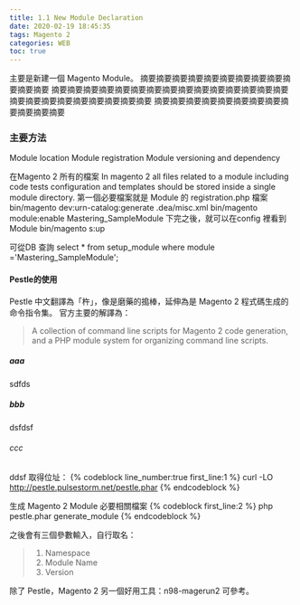```yaml
---
title: 1.1 New Module Declaration
date: 2020-02-19 18:45:35
tags: Magento 2
categories: WEB
toc: true
---
```


主要是新建一個 Magento Module。
摘要摘要摘要摘要摘要摘要摘要摘要摘要摘要摘要摘要
摘要摘要摘要摘要摘要摘要摘要摘要摘要摘要摘要摘要摘要摘要摘要摘要摘要摘要摘要摘要摘要摘要摘要摘要
摘要摘要摘要摘要摘要摘要摘要摘要摘要摘要摘要摘要
<!-- more -->

### 主要方法
Module location
Module registration
Module versioning and dependency

在Magento 2 所有的檔案
In magento 2 all files related to a module including code tests configuration and templates should be stored inside a single module directory.
第一個必要檔案就是 Module 的 registration.php 檔案
bin/magento dev:urn-catalog:generate .dea/misc.xml
bin/magento module:enable Mastering_SampleModule
下完之後，就可以在config 裡看到 Module
bin/magento s:up

可從DB 查詢
select * from setup_module where module ='Mastering_SampleModule';

#### Pestle的使用
Pestle 中文翻譯為「杵」，像是磨藥的搗棒，延伸為是 Magento 2 程式碼生成的命令指令集。
官方主要的解譯為：
> A collection of command line scripts for Magento 2 code generation, and a PHP module system for organizing command line scripts.
##### aaa

sdfds
##### bbb
dsfdsf
###### ccc
ddsf
取得位址：
{% codeblock line_number:true first_line:1 %}
curl -LO http://pestle.pulsestorm.net/pestle.phar
{% endcodeblock %}


生成 Magento 2 Module 必要相關檔案
{% codeblock first_line:2 %}
php pestle.phar generate_module
{% endcodeblock %}


之後會有三個參數輸入，自行取名：
> 1. Namespace
> 2. Module Name
> 3. Version

除了 Pestle，Magento 2 另一個好用工具：n98-magerun2 可參考。
